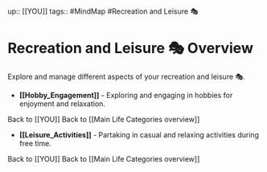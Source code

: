 up:: [[YOU]]
tags:: #MindMap #Recreation and Leisure 🎭

# Recreation and Leisure 🎭 Overview

Explore and manage different aspects of your recreation and leisure 🎭.

- **[[Hobby_Engagement]]** - Exploring and engaging in hobbies for enjoyment and relaxation.

Back to [[YOU]]
Back to [[Main Life Categories overview]]
- **[[Leisure_Activities]]** - Partaking in casual and relaxing activities during free time.

Back to [[YOU]]
Back to [[Main Life Categories overview]]
